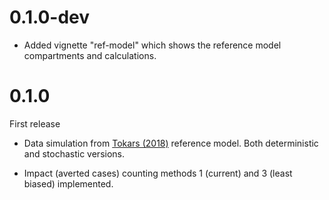 # 0.1.0-dev

* Added vignette "ref-model" which shows the reference model compartments and calculations.

# 0.1.0

First release

* Data simulation from [Tokars (2018)](https://doi.org/10.1016/j.vaccine.2018.10.026) reference model. Both deterministic and stochastic versions.

* Impact (averted cases) counting methods 1 (current) and 3 (least biased) implemented.

